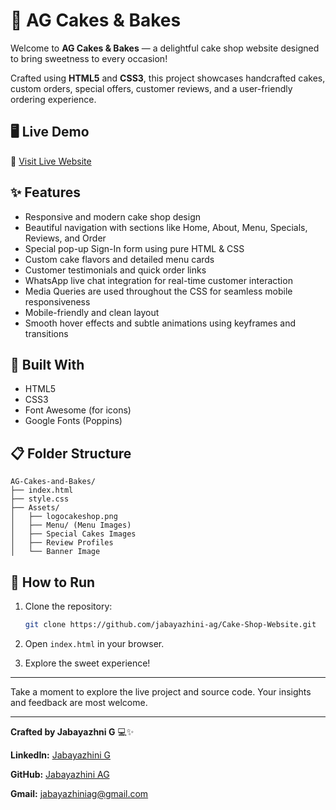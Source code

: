 # 🍰 AG Cakes & Bakes

Welcome to **AG Cakes & Bakes** — a delightful cake shop website designed to bring sweetness to every occasion!  

Crafted using **HTML5** and **CSS3**, this project showcases handcrafted cakes, custom orders, special offers, customer reviews, and a user-friendly ordering experience.

## 🖥️ Live Demo
🔗 [Visit Live Website](https://ag-cakes-and-bakes.netlify.app/)

## ✨ Features
- Responsive and modern cake shop design
- Beautiful navigation with sections like Home, About, Menu, Specials, Reviews, and Order
- Special pop-up Sign-In form using pure HTML & CSS
- Custom cake flavors and detailed menu cards
- Customer testimonials and quick order links
- WhatsApp live chat integration for real-time customer interaction
- Media Queries are used throughout the CSS for seamless mobile responsiveness
- Mobile-friendly and clean layout
- Smooth hover effects and subtle animations using keyframes and transitions

## 📂 Built With
- HTML5
- CSS3
- Font Awesome (for icons)
- Google Fonts (Poppins)

## 📋 Folder Structure

  ```
  AG-Cakes-and-Bakes/
  ├── index.html
  ├── style.css
  ├── Assets/
  │   ├── logocakeshop.png
  │   ├── Menu/ (Menu Images)
  │   ├── Special Cakes Images
  │   ├── Review Profiles
  │   └── Banner Image
  ```

## 🚀 How to Run
 1. Clone the repository:
    ```bash
    git clone https://github.com/jabayazhini-ag/Cake-Shop-Website.git

 2. Open `index.html` in your browser.

 3. Explore the sweet experience!

 ---

 Take a moment to explore the live project and source code. Your insights and feedback are most welcome.

  ---

  **Crafted by Jabayazhni G** 💻✨

  **LinkedIn:** [Jabayazhini G](https://www.linkedin.com/in/jabayazhini-ag/)  
 
  **GitHub:** [Jabayazhini AG](https://github.com/jabayazhini-ag)
 
  **Gmail:** jabayazhiniag@gmail.com

